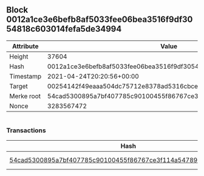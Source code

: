## Block 0012a1ce3e6befb8af5033fee06bea3516f9df3054818c603014fefa5de34994

Attribute | Value
--- | ---
Height | 37604
Hash | 0012a1ce3e6befb8af5033fee06bea3516f9df3054818c603014fefa5de34994
Timestamp | 2021-04-24T20:20:56+00:00
Target | 00254142f49eaaa504dc75712e8378ad5316cbcead634704b3734b6271167cc4
Merke root | 54cad5300895a7bf407785c90100455f86767ce3f114a54789a2cfc4d30076f0
Nonce | 3283567472

```

```

### Transactions

Hash | Amount
--- | ---
[54cad5300895a7bf407785c90100455f86767ce3f114a54789a2cfc4d30076f0](54cad5300895a7bf407785c90100455f86767ce3f114a54789a2cfc4d30076f0.md) | 10.00000000 SKEPTI 

